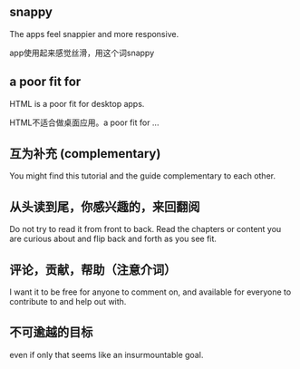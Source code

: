 
## snappy

The apps feel snappier and more responsive.

app使用起来感觉丝滑，用这个词snappy



## a poor fit for

HTML is a poor fit for desktop apps. 

HTML不适合做桌面应用。a poor fit for ...


## 互为补充 (complementary)

You might find this tutorial and the guide complementary to each other.


## 从头读到尾，你感兴趣的，来回翻阅

Do not try to read it from front to back. Read the chapters or content you are curious about and flip back and forth as you see fit.


## 评论，贡献，帮助（注意介词）

I want it to be free for anyone to comment on, and available for everyone to contribute to and help out with.


## 不可逾越的目标

even if only that seems like an insurmountable goal.






